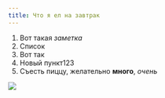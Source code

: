 ```yaml
---
title: Что я ел на завтрак
---
```


1. Вот такая *заметка*
2. Список
3. Вот так
4. Новый пункт123
5. Съесть пиццу, желательно **много**, _очень_

![](http://arturpaikin.com/assets/artur-ny.jpg)

